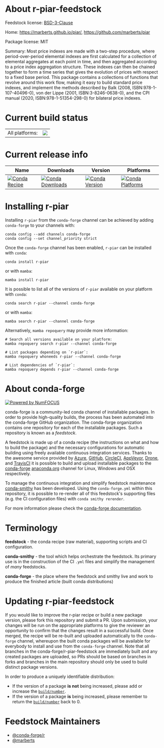 About r-piar-feedstock
======================

Feedstock license: [BSD-3-Clause](https://github.com/conda-forge/r-piar-feedstock/blob/main/LICENSE.txt)

Home: https://marberts.github.io/piar/, https://github.com/marberts/piar

Package license: MIT

Summary: Most price indexes are made with a two-step procedure, where period-over-period elemental indexes are first calculated for a collection of elemental aggregates at each point in time, and then aggregated according to a price index aggregation structure. These indexes can then be chained together to form a time series that gives the evolution of prices with respect to a fixed base period. This package contains a collections of functions that revolve around this work flow, making it easy to build standard price indexes, and implement the methods described by Balk (2008, ISBN:978-1-107-40496-0), von der Lippe (2001, ISBN:3-8246-0638-0), and the CPI manual (2020, ISBN:978-1-51354-298-0) for bilateral price indexes.

Current build status
====================


<table><tr><td>All platforms:</td>
    <td>
      <a href="https://dev.azure.com/conda-forge/feedstock-builds/_build/latest?definitionId=21603&branchName=main">
        <img src="https://dev.azure.com/conda-forge/feedstock-builds/_apis/build/status/r-piar-feedstock?branchName=main">
      </a>
    </td>
  </tr>
</table>

Current release info
====================

| Name | Downloads | Version | Platforms |
| --- | --- | --- | --- |
| [![Conda Recipe](https://img.shields.io/badge/recipe-r--piar-green.svg)](https://anaconda.org/conda-forge/r-piar) | [![Conda Downloads](https://img.shields.io/conda/dn/conda-forge/r-piar.svg)](https://anaconda.org/conda-forge/r-piar) | [![Conda Version](https://img.shields.io/conda/vn/conda-forge/r-piar.svg)](https://anaconda.org/conda-forge/r-piar) | [![Conda Platforms](https://img.shields.io/conda/pn/conda-forge/r-piar.svg)](https://anaconda.org/conda-forge/r-piar) |

Installing r-piar
=================

Installing `r-piar` from the `conda-forge` channel can be achieved by adding `conda-forge` to your channels with:

```
conda config --add channels conda-forge
conda config --set channel_priority strict
```

Once the `conda-forge` channel has been enabled, `r-piar` can be installed with `conda`:

```
conda install r-piar
```

or with `mamba`:

```
mamba install r-piar
```

It is possible to list all of the versions of `r-piar` available on your platform with `conda`:

```
conda search r-piar --channel conda-forge
```

or with `mamba`:

```
mamba search r-piar --channel conda-forge
```

Alternatively, `mamba repoquery` may provide more information:

```
# Search all versions available on your platform:
mamba repoquery search r-piar --channel conda-forge

# List packages depending on `r-piar`:
mamba repoquery whoneeds r-piar --channel conda-forge

# List dependencies of `r-piar`:
mamba repoquery depends r-piar --channel conda-forge
```


About conda-forge
=================

[![Powered by
NumFOCUS](https://img.shields.io/badge/powered%20by-NumFOCUS-orange.svg?style=flat&colorA=E1523D&colorB=007D8A)](https://numfocus.org)

conda-forge is a community-led conda channel of installable packages.
In order to provide high-quality builds, the process has been automated into the
conda-forge GitHub organization. The conda-forge organization contains one repository
for each of the installable packages. Such a repository is known as a *feedstock*.

A feedstock is made up of a conda recipe (the instructions on what and how to build
the package) and the necessary configurations for automatic building using freely
available continuous integration services. Thanks to the awesome service provided by
[Azure](https://azure.microsoft.com/en-us/services/devops/), [GitHub](https://github.com/),
[CircleCI](https://circleci.com/), [AppVeyor](https://www.appveyor.com/),
[Drone](https://cloud.drone.io/welcome), and [TravisCI](https://travis-ci.com/)
it is possible to build and upload installable packages to the
[conda-forge](https://anaconda.org/conda-forge) [anaconda.org](https://anaconda.org/)
channel for Linux, Windows and OSX respectively.

To manage the continuous integration and simplify feedstock maintenance
[conda-smithy](https://github.com/conda-forge/conda-smithy) has been developed.
Using the ``conda-forge.yml`` within this repository, it is possible to re-render all of
this feedstock's supporting files (e.g. the CI configuration files) with ``conda smithy rerender``.

For more information please check the [conda-forge documentation](https://conda-forge.org/docs/).

Terminology
===========

**feedstock** - the conda recipe (raw material), supporting scripts and CI configuration.

**conda-smithy** - the tool which helps orchestrate the feedstock.
                   Its primary use is in the construction of the CI ``.yml`` files
                   and simplify the management of *many* feedstocks.

**conda-forge** - the place where the feedstock and smithy live and work to
                  produce the finished article (built conda distributions)


Updating r-piar-feedstock
=========================

If you would like to improve the r-piar recipe or build a new
package version, please fork this repository and submit a PR. Upon submission,
your changes will be run on the appropriate platforms to give the reviewer an
opportunity to confirm that the changes result in a successful build. Once
merged, the recipe will be re-built and uploaded automatically to the
`conda-forge` channel, whereupon the built conda packages will be available for
everybody to install and use from the `conda-forge` channel.
Note that all branches in the conda-forge/r-piar-feedstock are
immediately built and any created packages are uploaded, so PRs should be based
on branches in forks and branches in the main repository should only be used to
build distinct package versions.

In order to produce a uniquely identifiable distribution:
 * If the version of a package **is not** being increased, please add or increase
   the [``build/number``](https://docs.conda.io/projects/conda-build/en/latest/resources/define-metadata.html#build-number-and-string).
 * If the version of a package **is** being increased, please remember to return
   the [``build/number``](https://docs.conda.io/projects/conda-build/en/latest/resources/define-metadata.html#build-number-and-string)
   back to 0.

Feedstock Maintainers
=====================

* [@conda-forge/r](https://github.com/orgs/conda-forge/teams/r/)
* [@marberts](https://github.com/marberts/)

